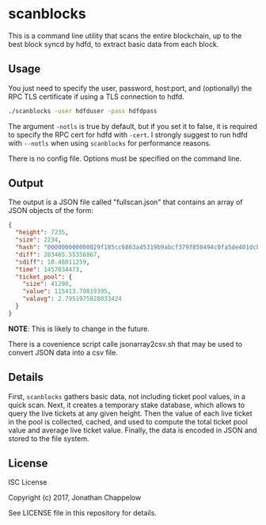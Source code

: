 # scanblocks

This is a command line utility that scans the entire blockchain, up to the best
block syncd by hdfd, to extract basic data from each block.

## Usage

You just need to specify the user, password, host:port, and (optionally) the RPC
TLS certificate if using a TLS connection to hdfd.

```sh
./scanblocks -user hdfduser -pass hdfdpass
```

The argument `-notls` is true by default, but if you set it to false, it is
required to specify the RPC cert for hdfd with `-cert`.  I strongly suggest to
run hdfd with `--notls` when using `scanblocks` for performance reasons.

There is no config file. Options must be specified on the command line.

## Output

The output is a JSON file called "fullscan.json" that contains an array of JSON
objects of the form:

```json
{
  "height": 7235,
  "size": 2234,
  "hash": "000000000000029f185cc6863a45319b9abcf379f858494c0fa5de401dcba3c0",
  "diff": 283465.55356867,
  "sdiff": 10.48011259,
  "time": 1457034473,
  "ticket_pool": {
    "size": 41290,
    "value": 115413.70819395,
    "valavg": 2.7951975828033424
  }
}
```

**NOTE**: This is likely to change in the future.

There is a covenience script calle jsonarray2csv.sh that may be used to convert
JSON data into a csv file.

## Details

First, `scanblocks` gathers basic data, not including ticket pool values, in a
quick scan. Next, it creates a temporary stake database, which allows to query
the live tickets at any given height. Then the value of each live ticket in the
pool is collected, cached, and used to compute the total ticket pool value and
average live ticket value.  Finally, the data is encoded in JSON and stored to
the file system.

## License

ISC License

Copyright (c) 2017, Jonathan Chappelow

See LICENSE file in this repository for details.
